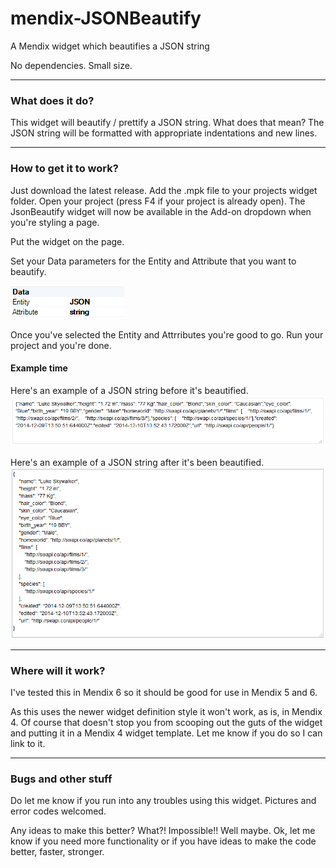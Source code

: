 # mendix-JSONBeautify

A Mendix widget which beautifies a JSON string

No dependencies. Small size.

----

### What does it do?

This widget will beautify / prettify a JSON string. What does that mean? The JSON string will be formatted with appropriate indentations and new lines.  

----

### How to get it to work?

Just download the latest release. Add the .mpk file to your projects widget folder. Open your project (press F4 if your project is already open). The JsonBeautify widget will now be available in the Add-on dropdown when you're styling a page.

Put the widget on the page.

Set your Data parameters for the Entity and Attribute that you want to beautify.

![JSON Beautify Settings](/images/Widget-Options.PNG?raw=true "JSON Beautify Settings")

Once you've selected the Entity and Attrributes you're good to go. Run your project and you're done.

#### Example time

Here's an example of a JSON string before it's beautified.
![Unbeautified JSON String](/images/Unbeautified-JSON-String.PNG?raw=true "Unbeautified JSON String")


Here's an example of a JSON string after it's been beautified.
![Beautified JSON String](/images/Beautified-JSON-String.PNG?raw=true "Beautified JSON String")

----

### Where will it work?

I've tested this in Mendix 6 so it should be good for use in Mendix 5 and 6.

As this uses the newer widget definition style it won't work, as is, in Mendix 4. Of course that doesn't stop you from scooping out the guts of the widget and putting it in a Mendix 4 widget template. Let me know if you do so I can link to it.

----

### Bugs and other stuff

Do let me know if you run into any troubles using this widget. Pictures and error codes welcomed.

Any ideas to make this better? What?! Impossible!! Well maybe. Ok, let me know if you need more functionality or if you have ideas to make the code better, faster, stronger.
